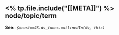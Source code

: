 <% tp.file.include("[[META]]") %> node/topic/term
---

**See**::
*`$=customJS.dv_funcs.outlinedIn(dv, this)`*